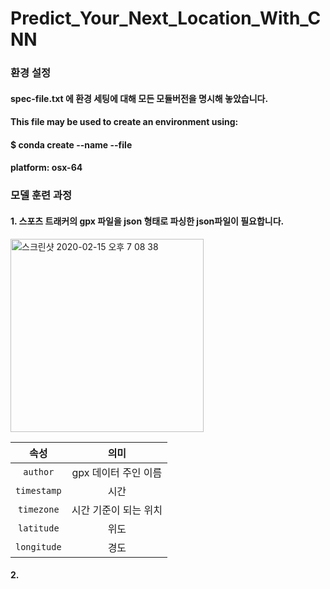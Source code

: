 # Predict_Your_Next_Location_With_CNN

### 환경 설정
####  spec-file.txt 에 환경 세팅에 대해 모든 모듈버전을 명시해 놓았습니다.
####  This file may be used to create an environment using:
####  $ conda create --name <env> --file <this file>
####  platform: osx-64


### 모델 훈련 과정
####  1. 스포츠 트래커의 gpx 파일을 json 형태로 파싱한 json파일이 필요합니다.
  
<img width="309" alt="스크린샷 2020-02-15 오후 7 08 38" src="https://user-images.githubusercontent.com/48645552/74586062-1127f780-5027-11ea-8a51-ef01b65b5507.png">

속성 | 의미
:---: | :---:
`author` | gpx 데이터 주인 이름
`timestamp` | 시간
`timezone` | 시간 기준이 되는 위치
`latitude` | 위도
`longitude` | 경도

####  2. 
